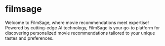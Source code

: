 # filmsage
Welcome to FilmSage, where movie recommendations meet expertise! Powered by cutting-edge AI technology, FilmSage is your go-to platform for discovering personalized movie recommendations tailored to your unique tastes and preferences.

